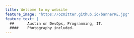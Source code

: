 ```yaml
---
title: Welcome to my website
feature_image: "https://ozmitter.github.io/bannerRE.jpg"
feature_text: |
  ##      Austin on DevOps, Programming, IT. 
  ####    Photography included. 
---
```



